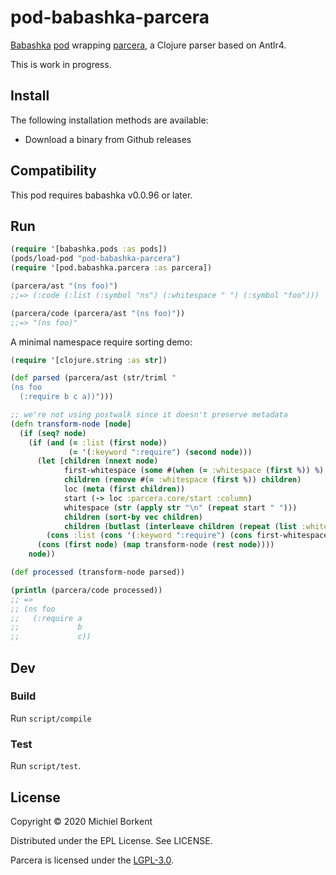 # pod-babashka-parcera

[Babashka](https://github.com/borkdude/babashka)
[pod](https://github.com/babashka/babashka.pods) wrapping
[parcera](https://github.com/carocad/parcera), a Clojure parser based on
Antlr4.

This is work in progress.

## Install

The following installation methods are available:

- Download a binary from Github releases
<!-- - With [brew](https://brew.sh/): `brew install borkdude/brew/pod-babashka-parcera` -->

## Compatibility

This pod requires babashka v0.0.96 or later.

## Run

``` clojure
(require '[babashka.pods :as pods])
(pods/load-pod "pod-babashka-parcera")
(require '[pod.babashka.parcera :as parcera])

(parcera/ast "(ns foo)")
;;=> (:code (:list (:symbol "ns") (:whitespace " ") (:symbol "foo")))

(parcera/code (parcera/ast "(ns foo)"))
;;=> "(ns foo)"
```

A minimal namespace require sorting demo:

``` clojure
(require '[clojure.string :as str])

(def parsed (parcera/ast (str/triml "
(ns foo
  (:require b c a))")))

;; we're not using postwalk since it doesn't preserve metadata
(defn transform-node [node]
  (if (seq? node)
    (if (and (= :list (first node))
             (= '(:keyword ":require") (second node)))
      (let [children (nnext node)
            first-whitespace (some #(when (= :whitespace (first %)) %) children)
            children (remove #(= :whitespace (first %)) children)
            loc (meta (first children))
            start (-> loc :parcera.core/start :column)
            whitespace (str (apply str "\n" (repeat start " ")))
            children (sort-by vec children)
            children (butlast (interleave children (repeat (list :whitespace whitespace))))]
        (cons :list (cons '(:keyword ":require") (cons first-whitespace children))))
      (cons (first node) (map transform-node (rest node))))
    node))

(def processed (transform-node parsed))

(println (parcera/code processed))
;; =>
;; (ns foo
;;   (:require a
;;             b
;;             c))
```

## Dev

### Build

Run `script/compile`

### Test

Run `script/test`.

## License

Copyright © 2020 Michiel Borkent

Distributed under the EPL License. See LICENSE.

Parcera is licensed under the [LGPL-3.0](https://github.com/carocad/parcera/blob/master/LICENSE.md).
